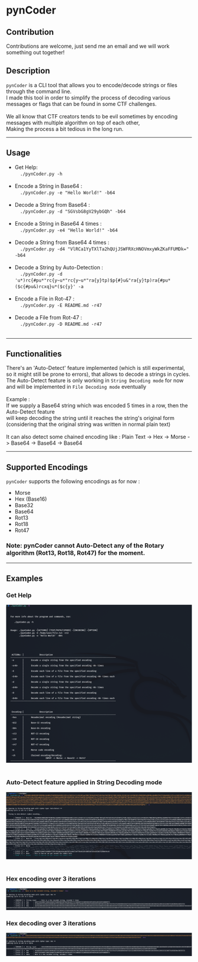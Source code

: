 # pynCoder

## Contribution

Contributions are welcome, just send me an email and we will work something out together!

## Description

`pynCoder` is a CLI tool that allows you to encode/decode strings or files through the command line. <br>
I made this tool in order to simplify the process of decoding various messages or flags that can be found in some CTF challenges.<br><br>
We all know that CTF creators tends to be evil sometimes by encoding messages with multiple algorithm on top of each other,<br>
Making the process a bit tedious in the long run. <br>

---

## Usage

- Get Help: <br>
  &emsp;`./pynCoder.py -h`<br><br>
- Encode a String in Base64 : <br>
  &emsp;`./pynCoder.py -e "Hello World!" -b64`<br><br>
- Decode a String from Base64 : <br>
  &emsp;`./pynCoder.py -d "SGVsbG8gV29ybGQh" -b64`<br><br>
- Encode a String in Base64 4 times : <br>
  &emsp;`./pynCoder.py -e4 "Hello World!" -b64`<br><br>
- Decode a String from Base64 4 times : <br>
  &emsp;`./pynCoder.py -d4 "VlRCa1YyTXlTa2hQUjJSWFRXcHNOVmxyWkZKaFFUMDk=" -b64`<br><br>
- Decode a String by Auto-Detection : <br>
  &emsp;`./pynCoder.py -d 'u*)rc{#pu*"rc{y~u*"rc{y~u*"ra{y}tp)$p{#}u&"ra{y}tp)ra{#pu*($c{#pu&)rcxq}u*($c{y}' -a`<br><br>
- Encode a File in Rot-47 : <br>
  &emsp;`./pynCoder.py -E README.md -r47`<br><br>
- Decode a File from Rot-47 : <br>
  &emsp;`./pynCoder.py -D README.md -r47`<br><br>

---

## Functionalities

There's an 'Auto-Detect' feature implemented (which is still experimental, so it might still be prone to errors), that allows to decode a strings in cycles.<br>
The Auto-Detect feature is only working in `String Decoding mode` for now and will be implemented in `File Decoding mode` eventually<br><br>
Example :<br> If we supply a Base64 string which was encoded 5 times in a row, then the Auto-Detect feature <br>
will keep decoding the string until it reaches the string's original form (considering that the original string was written in normal plain text)<br><br>
It can also detect some chained encoding like : Plain Text -> Hex -> Morse -> Base64 -> Base64 -> Base64<br>

---

## Supported Encodings

`pynCoder` supports the following encodings as for now :

- Morse
- Hex (Base16)
- Base32
- Base64
- Rot13
- Rot18
- Rot47

### Note: pynCoder cannot Auto-Detect any of the Rotary algorithm (Rot13, Rot18, Rot47) for the moment.

---

## Examples

### Get Help

![Example 1](img/pynCoder-help.png) <br><br>

### Auto-Detect feature applied in String Decoding mode

![Example 2](img/pynCoder-Auto.png) <br><br>

### Hex encoding over 3 iterations

![Example 3](img/pynCoder-hex-3.png) <br>

### Hex decoding over 3 iterations

![Example 4](img/pynCoder-hex-d3.png) <br>

